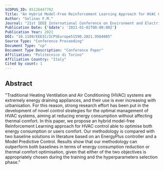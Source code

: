 ```yaml
---
SCOPUS_ID: 85126447702
Title: "An Hybrid Model-Free Reinforcement Learning Approach for HVAC Control"
Author: "Solinas F.M."
Journal: "21st IEEE International Conference on Environment and Electrical Engineering and 2021 5th IEEE Industrial and Commercial Power System Europe, EEEIC / I and CPS Europe 2021 - Proceedings"
Publication Date: {'$date': '2021-01-01T00:00:00Z'}
Publication Year: 2021
DOI: "10.1109/EEEIC/ICPSEurope51590.2021.9584805"
Source Type: "Conference Proceeding"
Document Type: "cp"
Document Type Description: "Conference Paper"
Affiliation: "Politecnico di Torino"
Affiliation Country: "Italy"
Cited by count: 1
---
```


## Abstract
"Traditional Heating Ventilation and Air Conditioning (HVAC) systems are extremely energy draining appliances, and their use is ever increasing with urbanisation. For this reason, strong research effort has been put in the development of novel control strategies for the optimal management of HVAC systems, aiming at reducing energy consumption without affecting thermal comfort. In this paper, we propose an hybrid model-free Reinforcement Learning approach for HVAC control able to optimise both energy consumption or users comfort. Our methodology is compared with two baseline solutions in literature based on an EnergyPlus controller and a Model Predictive Control. Results show that our methodology can outperform both baselines in terms of energy consumption reduction or thermal comfort optimisation, given that either of the two objectives is appropriately chosen during the training and the hyperparameters selection phase."
